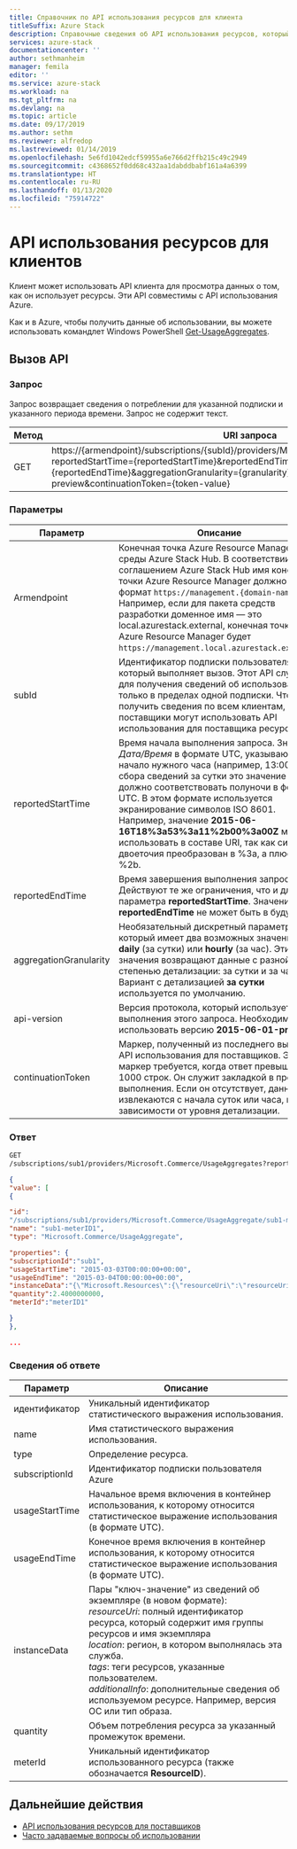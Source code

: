 ```yaml
---
title: Справочник по API использования ресурсов для клиента
titleSuffix: Azure Stack
description: Справочные сведения об API использования ресурсов, который получает сведения об использовании Azure Stack Hub.
services: azure-stack
documentationcenter: ''
author: sethmanheim
manager: femila
editor: ''
ms.service: azure-stack
ms.workload: na
ms.tgt_pltfrm: na
ms.devlang: na
ms.topic: article
ms.date: 09/17/2019
ms.author: sethm
ms.reviewer: alfredop
ms.lastreviewed: 01/14/2019
ms.openlocfilehash: 5e6fd1042edcf59955a6e766d2ffb215c49c2949
ms.sourcegitcommit: c4368652f0dd68c432aa1dabddbabf161a4a6399
ms.translationtype: HT
ms.contentlocale: ru-RU
ms.lasthandoff: 01/13/2020
ms.locfileid: "75914722"
---
```

# <a name="tenant-resource-usage-api-reference"></a>API использования ресурсов для клиентов

Клиент может использовать API клиента для просмотра данных о том, как он использует ресурсы. Эти API совместимы с API использования Azure.

Как и в Azure, чтобы получить данные об использовании, вы можете использовать командлет Windows PowerShell [Get-UsageAggregates](/powershell/module/azurerm.usageaggregates/get-usageaggregates).

## <a name="api-call"></a>Вызов API

### <a name="request"></a>Запрос

Запрос возвращает сведения о потреблении для указанной подписки и указанного периода времени. Запрос не содержит текст.

| **Метод** | **URI запроса** |
| --- | --- |
| GET |https://{armendpoint}/subscriptions/{subId}/providers/Microsoft.Commerce/usageAggregates?reportedStartTime={reportedStartTime}&reportedEndTime={reportedEndTime}&aggregationGranularity={granularity}&api-version=2015-06-01-preview&continuationToken={token-value} |

### <a name="parameters"></a>Параметры

| **Параметр** | **Описание** |
| --- | --- |
| Armendpoint |Конечная точка Azure Resource Manager среды Azure Stack Hub. В соответствии с соглашением Azure Stack Hub имя конечной точки Azure Resource Manager должно иметь формат `https://management.{domain-name}`. Например, если для пакета средств разработки доменное имя — это local.azurestack.external, конечная точка Azure Resource Manager будет `https://management.local.azurestack.external`. |
| subId |Идентификатор подписки пользователя, который выполняет вызов. Этот API служит для получения сведений об использовании только в пределах одной подписки. Чтобы получить сведения по всем клиентам, поставщики могут использовать API использования для поставщика ресурсов. |
| reportedStartTime |Время начала выполнения запроса. Значение *Дата/Время* в формате UTC, указывающее начало нужного часа (например, 13:00). Для сбора сведений за сутки это значение должно соответствовать полуночи в формате UTC. В этом формате используется экранирование символов ISO 8601. Например, значение **2015-06-16T18%3a53%3a11%2b00%3a00Z** можно использовать в составе URI, так как символ двоеточия преобразован в %3a, а плюс — в %2b. |
| reportedEndTime |Время завершения выполнения запроса. Действуют те же ограничения, что и для параметра **reportedStartTime**. Значение **reportedEndTime** не может быть в будущем. |
| aggregationGranularity |Необязательный дискретный параметр, который имеет два возможных значения: **daily** (за сутки) или **hourly** (за час). Эти значения возвращают данные с разной степенью детализации: за сутки и за час. Вариант с детализацией **за сутки** используется по умолчанию. |
| api-version |Версия протокола, который используется для выполнения этого запроса. Необходимо использовать версию **2015-06-01-preview**. |
| continuationToken |Маркер, полученный из последнего вызова к API использования для поставщиков. Этот маркер требуется, когда ответ превышает 1000 строк. Он служит закладкой в процессе выполнения. Если он отсутствует, данные извлекаются с начала суток или часа, в зависимости от уровня детализации. |

### <a name="response"></a>Ответ

```html
GET
/subscriptions/sub1/providers/Microsoft.Commerce/UsageAggregates?reportedStartTime=reportedStartTime=2014-05-01T00%3a00%3a00%2b00%3a00&reportedEndTime=2015-06-01T00%3a00%3a00%2b00%3a00&aggregationGranularity=Daily&api-version=1.0
```

```json
{
"value": [
{

"id":
"/subscriptions/sub1/providers/Microsoft.Commerce/UsageAggregate/sub1-meterID1",
"name": "sub1-meterID1",
"type": "Microsoft.Commerce/UsageAggregate",

"properties": {
"subscriptionId":"sub1",
"usageStartTime": "2015-03-03T00:00:00+00:00",
"usageEndTime": "2015-03-04T00:00:00+00:00",
"instanceData":"{\"Microsoft.Resources\":{\"resourceUri\":\"resourceUri1\",\"location\":\"Alaska\",\"tags\":null,\"additionalInfo\":null}}",
"quantity":2.4000000000,
"meterId":"meterID1"

}
},

...
```

### <a name="response-details"></a>Сведения об ответе

| **Параметр** | **Описание** |
| --- | --- |
| идентификатор |Уникальный идентификатор статистического выражения использования. |
| name |Имя статистического выражения использования. |
| type |Определение ресурса. |
| subscriptionId |Идентификатор подписки пользователя Azure |
| usageStartTime |Начальное время включения в контейнер использования, к которому относится статистическое выражение использования (в формате UTC). |
| usageEndTime |Конечное время включения в контейнер использования, к которому относится статистическое выражение использования (в формате UTC). |
| instanceData |Пары "ключ-значение" из сведений об экземпляре (в новом формате):<br>  *resourceUri*: полный идентификатор ресурса, который содержит имя группы ресурсов и имя экземпляра <br>  *location*: регион, в котором выполнялась эта служба. <br>  *tags*: теги ресурсов, указанные пользователем. <br>  *additionalInfo*: дополнительные сведения об используемом ресурсе. Например, версия ОС или тип образа. |
| quantity |Объем потребления ресурса за указанный промежуток времени. |
| meterId |Уникальный идентификатор использованного ресурса (также обозначается **ResourceID**). |

## <a name="next-steps"></a>Дальнейшие действия

- [API использования ресурсов для поставщиков](azure-stack-provider-resource-api.md)
- [Часто задаваемые вопросы об использовании](azure-stack-usage-related-faq.md)
